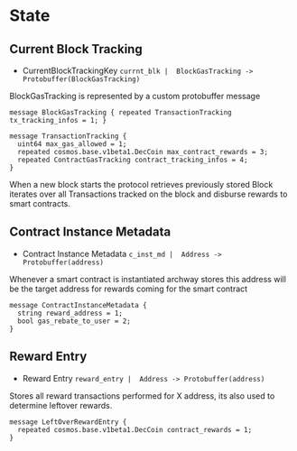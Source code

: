 # State 

## Current Block Tracking
- CurrentBlockTrackingKey `currnt_blk |  BlockGasTracking -> Protobuffer(BlockGasTracking)`

BlockGasTracking is represented by a custom protobuffer message 
```proto3
message BlockGasTracking { repeated TransactionTracking tx_tracking_infos = 1; }

message TransactionTracking {
  uint64 max_gas_allowed = 1;
  repeated cosmos.base.v1beta1.DecCoin max_contract_rewards = 3;
  repeated ContractGasTracking contract_tracking_infos = 4;
}
```

When a new block starts the protocol retrieves previously stored Block iterates over all Transactions tracked on the block and disburse rewards to smart contracts.

## Contract Instance Metadata
- Contract Instance Metadata `c_inst_md |  Address -> Protobuffer(address)`

Whenever a smart contract is instantiated archway stores this address will be the target address for rewards coming for the smart contract

```proto3
message ContractInstanceMetadata {
  string reward_address = 1;
  bool gas_rebate_to_user = 2;
}
```

## Reward Entry
- Reward Entry `reward_entry |  Address -> Protobuffer(address)`

Stores all reward transactions performed for X address, its also used to determine leftover rewards.


```proto3
message LeftOverRewardEntry {
  repeated cosmos.base.v1beta1.DecCoin contract_rewards = 1;
}
```

